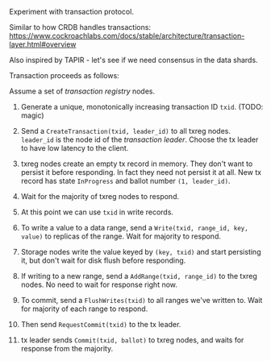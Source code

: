Experiment with transaction protocol.

Similar to how CRDB handles transactions: <https://www.cockroachlabs.com/docs/stable/architecture/transaction-layer.html#overview>

Also inspired by TAPIR - let's see if we need consensus in the data shards.

Transaction proceeds as follows:

Assume a set of _transaction registry_ nodes.

1. Generate a unique, monotonically increasing transaction ID `txid`. (TODO: magic)

2. Send a `CreateTransaction(txid, leader_id)` to all txreg nodes. `leader_id` is the node id of the _transaction leader_. Choose the tx leader to have low latency to the client.

3. txreg nodes create an empty tx record in memory. They don't want to persist it before responding. In fact they need not persist it at all.
  New tx record has state `InProgress` and ballot number `(1, leader_id)`.

4. Wait for the majority of txreg nodes to respond.

5. At this point we can use `txid` in write records.

6. To write a value to a data range, send a `Write(txid, range_id, key, value)` to replicas of the range. Wait for majority to respond.

7. Storage nodes write the value keyed by `(key, txid)` and start persisting it, but don't wait for disk flush before responding.

7. If writing to a new range, send a `AddRange(txid, range_id)` to the txreg nodes. No need to wait for response right now.

8. To commit, send a `FlushWrites(txid)` to all ranges we've written to. Wait for majority of each range to respond.

9. Then send `RequestCommit(txid)` to the tx leader.

10. tx leader sends `Commit(txid, ballot)` to txreg nodes, and waits for response from the majority.
